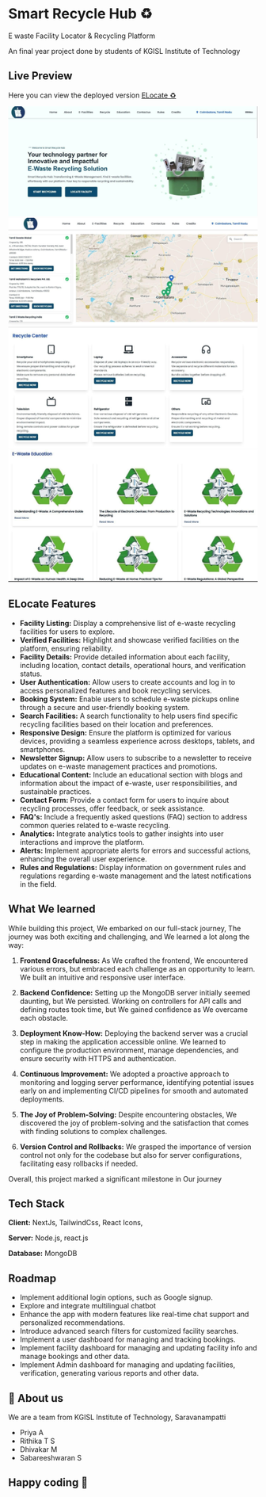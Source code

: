 
# Smart Recycle Hub ♻️
E waste Facility Locator & Recycling Platform 

An final year project done by students of KGISL Institute of Technology

## Live Preview

Here you can view the deployed version
[ELocate ♻️](https://elocateinnovate.vercel.app)

![image](https://github.com/RITHIKA-TS/trash-track/blob/main/a.jpg)
![image](https://github.com/RITHIKA-TS/trash-track/blob/main/b.jpg?raw=true)
![image](https://github.com/RITHIKA-TS/trash-track/blob/main/c.jpg)
![image](https://github.com/RITHIKA-TS/trash-track/blob/main/d.jpg)

## ELocate Features

- **Facility Listing:** Display a comprehensive list of e-waste recycling facilities for users to explore.
- **Verified Facilities:** Highlight and showcase verified facilities on the platform, ensuring reliability.
- **Facility Details:** Provide detailed information about each facility, including location, contact details, operational hours, and verification status.
- **User Authentication:** Allow users to create accounts and log in to access personalized features and book recycling services.
- **Booking System:** Enable users to schedule e-waste pickups online through a secure and user-friendly booking system.
- **Search Facilities:** A search functionality to help users find specific recycling facilities based on their location and preferences.
- **Responsive Design:** Ensure the platform is optimized for various devices, providing a seamless experience across desktops, tablets, and smartphones.
- **Newsletter Signup:** Allow users to subscribe to a newsletter to receive updates on e-waste management practices and promotions.
- **Educational Content:** Include an educational section with blogs and information about the impact of e-waste, user responsibilities, and sustainable practices.
- **Contact Form:** Provide a contact form for users to inquire about recycling processes, offer feedback, or seek assistance.
- **FAQ's:** Include a frequently asked questions (FAQ) section to address common queries related to e-waste recycling.
- **Analytics:** Integrate analytics tools to gather insights into user interactions and improve the platform.
- **Alerts:** Implement appropriate alerts for errors and successful actions, enhancing the overall user experience.
- **Rules and Regulations:** Display information on government rules and regulations regarding e-waste management and the latest notifications in the field.
## What We learned

While building this project, We embarked on our  full-stack journey, The journey was both exciting and challenging, and We learned a lot along the way:

1. **Frontend Gracefulness:** As We crafted the frontend, We encountered various errors, but  embraced each challenge as an opportunity to learn. We built an intuitive and responsive user interface.

2. **Backend Confidence:** Setting up the MongoDB server initially seemed daunting, but We persisted. Working on controllers for API calls and defining routes took time, but We gained confidence as We overcame each obstacle.

3. **Deployment Know-How:** Deploying the backend server was a crucial step in making the application accessible online. We learned to configure the production environment, manage dependencies, and ensure security with HTTPS and authentication.

4. **Continuous Improvement:** We adopted a proactive approach to monitoring and logging server performance, identifying potential issues early on and implementing CI/CD pipelines for smooth and automated deployments.

5. **The Joy of Problem-Solving:** Despite encountering obstacles, We discovered the joy of problem-solving and the satisfaction that comes with finding solutions to complex challenges.

6. **Version Control and Rollbacks:** We grasped the importance of version control not only for the codebase but also for server configurations, facilitating easy rollbacks if needed.

Overall, this project marked a significant milestone in Our journey 
## Tech Stack

**Client:** NextJs, TailwindCss, React Icons, 

**Server:** Node.js, react.js

**Database:** MongoDB


## Roadmap

- Implement additional login options, such as Google signup.
- Explore and integrate multilingual chatbot
- Enhance the app with modern features like real-time chat support and personalized recommendations.
- Introduce advanced search filters for customized facility searches.
- Implement a user dashboard for managing and tracking bookings.
- Implement facility dashboard for managing and updating facility info and manage bookings and other data.
- Implement Admin dashboard for managing and updating facilities, verification, generating various reports and other data.



## 🚀 About us

We are a team from KGISL Institute of Technology, Saravanampatti

- Priya A 
- Rithika T S 
- Dhivakar M 
- Sabareeshwaran S 


## Happy coding 💯

